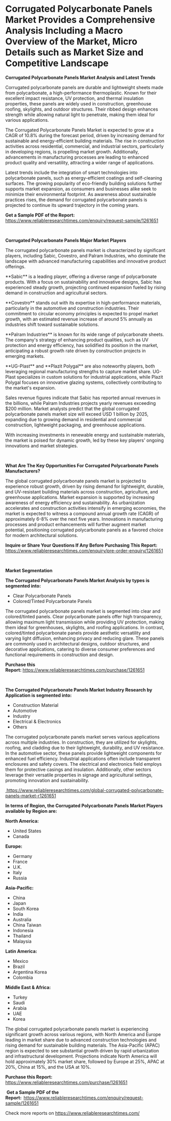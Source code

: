 <p><h1>Corrugated Polycarbonate Panels Market Provides a Comprehensive Analysis Including a Macro Overview of the Market, Micro Details such as Market Size and Competitive Landscape</h1></p><p><strong>Corrugated Polycarbonate Panels Market Analysis and Latest Trends</strong></p>
<p><p>Corrugated polycarbonate panels are durable and lightweight sheets made from polycarbonate, a high-performance thermoplastic. Known for their excellent impact resistance, UV protection, and thermal insulation properties, these panels are widely used in construction, greenhouse roofing, skylights, and outdoor structures. Their ribbed design enhances strength while allowing natural light to penetrate, making them ideal for various applications.</p><p>The Corrugated Polycarbonate Panels Market is expected to grow at a CAGR of 10.8% during the forecast period, driven by increasing demand for sustainable and energy-efficient building materials. The rise in construction activities across residential, commercial, and industrial sectors, particularly in developing regions, is propelling market growth. Additionally, advancements in manufacturing processes are leading to enhanced product quality and versatility, attracting a wider range of applications.</p><p>Latest trends include the integration of smart technologies into polycarbonate panels, such as energy-efficient coatings and self-cleaning surfaces. The growing popularity of eco-friendly building solutions further supports market expansion, as consumers and businesses alike seek to minimize their environmental footprint. As awareness about sustainable practices rises, the demand for corrugated polycarbonate panels is projected to continue its upward trajectory in the coming years.</p></p>
<p><strong>Get a Sample PDF of the Report:&nbsp;</strong> <a href="https://www.reliableresearchtimes.com/enquiry/request-sample/1261651?utm_campaign=3219&utm_medium=2&utm_source=Github&utm_content=ia&utm_term=31032025&utm_id=corrugated-polycarbonate-panels">https://www.reliableresearchtimes.com/enquiry/request-sample/1261651</a></p>
<p>&nbsp;</p>
<p><strong>Corrugated Polycarbonate Panels Major Market Players</strong></p>
<p><p>The corrugated polycarbonate panels market is characterized by significant players, including Sabic, Covestro, and Palram Industries, who dominate the landscape with advanced manufacturing capabilities and innovative product offerings. </p><p>**Sabic** is a leading player, offering a diverse range of polycarbonate products. With a focus on sustainability and innovative designs, Sabic has experienced steady growth, projecting continued expansion fueled by rising demand in construction and agricultural sectors. </p><p>**Covestro** stands out with its expertise in high-performance materials, particularly in the automotive and construction industries. Their commitment to circular economy principles is expected to propel market growth, with an estimated revenue increase of around 5% annually as industries shift toward sustainable solutions.</p><p>**Palram Industries** is known for its wide range of polycarbonate sheets. The company's strategy of enhancing product qualities, such as UV protection and energy efficiency, has solidified its position in the market, anticipating a robust growth rate driven by construction projects in emerging markets.</p><p>**UG-Plast** and **Plazit Polygal** are also noteworthy players, both leveraging regional manufacturing strengths to capture market share. UG-Plast specializes in custom solutions for industrial applications, while Plazit Polygal focuses on innovative glazing systems, collectively contributing to the market's expansion.</p><p>Sales revenue figures indicate that Sabic has reported annual revenues in the billions, while Palram Industries projects yearly revenues exceeding $200 million. Market analysts predict that the global corrugated polycarbonate panels market size will exceed USD 1 billion by 2025, expanding due to growing demand in residential and commercial construction, lightweight packaging, and greenhouse applications.</p><p>With increasing investments in renewable energy and sustainable materials, the market is poised for dynamic growth, led by these key players' ongoing innovations and market strategies.</p></p>
<p>&nbsp;</p>
<p><strong>What Are The Key Opportunities For Corrugated Polycarbonate Panels Manufacturers?</strong></p>
<p><p>The global corrugated polycarbonate panels market is projected to experience robust growth, driven by rising demand for lightweight, durable, and UV-resistant building materials across construction, agriculture, and greenhouse applications. Market expansion is supported by increasing awareness of energy efficiency and sustainability. As urbanization accelerates and construction activities intensify in emerging economies, the market is expected to witness a compound annual growth rate (CAGR) of approximately 6-8% over the next five years. Innovations in manufacturing processes and product enhancements will further augment market potential, positioning corrugated polycarbonate panels as a favored choice for modern architectural solutions.</p></p>
<p><strong>Inquire or Share Your Questions If Any Before Purchasing This Report:</strong> <a href="https://www.reliableresearchtimes.com/enquiry/pre-order-enquiry/1261651?utm_campaign=3219&utm_medium=2&utm_source=Github&utm_content=ia&utm_term=31032025&utm_id=corrugated-polycarbonate-panels">https://www.reliableresearchtimes.com/enquiry/pre-order-enquiry/1261651</a></p>
<p>&nbsp;</p>
<p><strong>Market Segmentation</strong></p>
<p><strong>The Corrugated Polycarbonate Panels Market Analysis by types is segmented into:</strong></p>
<p><ul><li>Clear Polycarbonate Panels</li><li>Colored/Tinted Polycarbonate Panels</li></ul></p>
<p><p>The corrugated polycarbonate panels market is segmented into clear and colored/tinted panels. Clear polycarbonate panels offer high transparency, allowing maximum light transmission while providing UV protection, making them ideal for greenhouses, skylights, and roofing applications. In contrast, colored/tinted polycarbonate panels provide aesthetic versatility and varying light diffusion, enhancing privacy and reducing glare. These panels are commonly used in architectural designs, outdoor structures, and decorative applications, catering to diverse consumer preferences and functional requirements in construction and design.</p></p>
<p><strong>Purchase this Report:&nbsp;</strong><a href="https://www.reliableresearchtimes.com/purchase/1261651?utm_campaign=3219&utm_medium=2&utm_source=Github&utm_content=ia&utm_term=31032025&utm_id=corrugated-polycarbonate-panels">https://www.reliableresearchtimes.com/purchase/1261651</a></p>
<p>&nbsp;</p>
<p><strong>The Corrugated Polycarbonate Panels Market Industry Research by Application is segmented into:</strong></p>
<p><ul><li>Construction Material</li><li>Automotive</li><li>Industry</li><li>Electrical & Electronics</li><li>Others</li></ul></p>
<p><p>The corrugated polycarbonate panels market serves various applications across multiple industries. In construction, they are utilized for skylights, roofing, and cladding due to their lightweight, durability, and UV resistance. In the automotive sector, these panels provide lightweight components for enhanced fuel efficiency. Industrial applications often include transparent enclosures and safety covers. The electrical and electronics field employs them for protective casings and insulation. Additionally, other sectors leverage their versatile properties in signage and agricultural settings, promoting innovation and sustainability.</p></p>
<p><a href="https://www.reliableresearchtimes.com/global-corrugated-polycarbonate-panels-market-r1261651?utm_campaign=3219&utm_medium=2&utm_source=Github&utm_content=ia&utm_term=31032025&utm_id=corrugated-polycarbonate-panels">&nbsp;https://www.reliableresearchtimes.com/global-corrugated-polycarbonate-panels-market-r1261651</a></p>
<p><strong>In terms of Region, the Corrugated Polycarbonate Panels Market Players available by Region are:</strong></p>
<p>
    <p> <strong> North America: </strong>
        <ul>
            <li>United States</li>
            <li>Canada</li>
        </ul>
        </p> 
    <p> <strong> Europe: </strong>
        <ul>
            <li>Germany</li>
            <li>France</li>
            <li>U.K.</li>
            <li>Italy</li>
            <li>Russia</li>
        </ul>
        </p> 
    <p> <strong> Asia-Pacific: </strong>
        <ul>
            <li>China</li>
            <li>Japan</li>
            <li>South Korea</li>
            <li>India</li>
            <li>Australia</li>
            <li>China Taiwan</li>
            <li>Indonesia</li>
            <li>Thailand</li>
            <li>Malaysia</li>
        </ul>
        </p> 
    <p> <strong> Latin America: </strong>
        <ul>
            <li>Mexico</li>
            <li>Brazil</li>
            <li>Argentina Korea</li>
            <li>Colombia</li>
        </ul>
        </p> 
    <p> <strong> Middle East & Africa: </strong>
        <ul>
            <li>Turkey</li>
            <li>Saudi</li>
            <li>Arabia</li>
            <li>UAE</li>
            <li>Korea</li>
        </ul>
    </p>
    </p>
<p><p>The global corrugated polycarbonate panels market is experiencing significant growth across various regions, with North America and Europe leading in market share due to advanced construction technologies and rising demand for sustainable building materials. The Asia-Pacific (APAC) region is expected to see substantial growth driven by rapid urbanization and infrastructural development. Projections indicate North America will hold approximately 30% market share, followed by Europe at 25%, APAC at 20%, China at 15%, and the USA at 10%.</p></p>
<p><strong>Purchase this Report: </strong><a href="https://www.reliableresearchtimes.com/purchase/1261651?utm_campaign=3219&utm_medium=2&utm_source=Github&utm_content=ia&utm_term=31032025&utm_id=corrugated-polycarbonate-panels">https://www.reliableresearchtimes.com/purchase/1261651</a></p>
<p>&nbsp;<strong>Get a Sample PDF of the Report:&nbsp;&nbsp;</strong><a href="https://www.reliableresearchtimes.com/enquiry/request-sample/1261651?utm_campaign=3219&utm_medium=2&utm_source=Github&utm_content=ia&utm_term=31032025&utm_id=corrugated-polycarbonate-panels">https://www.reliableresearchtimes.com/enquiry/request-sample/1261651</a></p>
<p><strong></strong></p>
<p>Check more reports on <a href="https://www.reliableresearchtimes.com/?utm_campaign=3219&utm_medium=2&utm_source=Github&utm_content=ia&utm_term=31032025&utm_id=corrugated-polycarbonate-panels">https://www.reliableresearchtimes.com/</a></p>